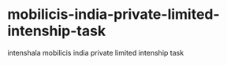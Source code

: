 # mobilicis-india-private-limited-intenship-task
intenshala mobilicis india private limited intenship task


